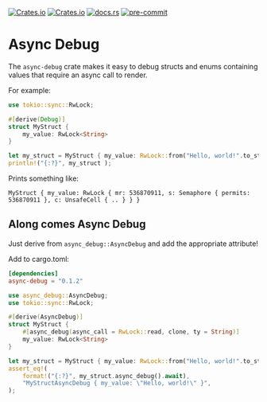 [![Crates.io](https://img.shields.io/crates/v/async-debug)](https://crates.io/crates/async-debug)
[![Crates.io](https://img.shields.io/crates/l/async-debug)](https://crates.io/crates/async-debug)
[![docs.rs](https://img.shields.io/docsrs/async-debug)](https://docs.rs/async-debug)
[![pre-commit](https://img.shields.io/badge/pre--commit-enabled-brightgreen?logo=pre-commit&logoColor=white)](https://github.com/pre-commit/pre-commit)
<!-- cargo-sync-readme start -->

# Async Debug
The `async-debug` crate makes it easy to debug structs and enums containing
values that require an async call to render.

For example:
```rust
use tokio::sync::RwLock;

#[derive(Debug)]
struct MyStruct {
    my_value: RwLock<String>
}

let my_struct = MyStruct { my_value: RwLock::from("Hello, world!".to_string()) };
println!("{:?}", my_struct );
```

Prints something like:
```text
MyStruct { my_value: RwLock { mr: 536870911, s: Semaphore { permits: 536870911 }, c: UnsafeCell { .. } } }
```

## Along comes Async Debug
Just derive from `async_debug::AsyncDebug` and add the appropriate attribute!

Add to cargo.toml:
```toml
[dependencies]
async-debug = "0.1.2"
```

```rust
use async_debug::AsyncDebug;
use tokio::sync::RwLock;

#[derive(AsyncDebug)]
struct MyStruct {
    #[async_debug(async_call = RwLock::read, clone, ty = String)]
    my_value: RwLock<String>
}

let my_struct = MyStruct { my_value: RwLock::from("Hello, world!".to_string()) };
assert_eq!(
    format!("{:?}", my_struct.async_debug().await),
    "MyStructAsyncDebug { my_value: \"Hello, world!\" }",
);
```

<!-- cargo-sync-readme end -->

